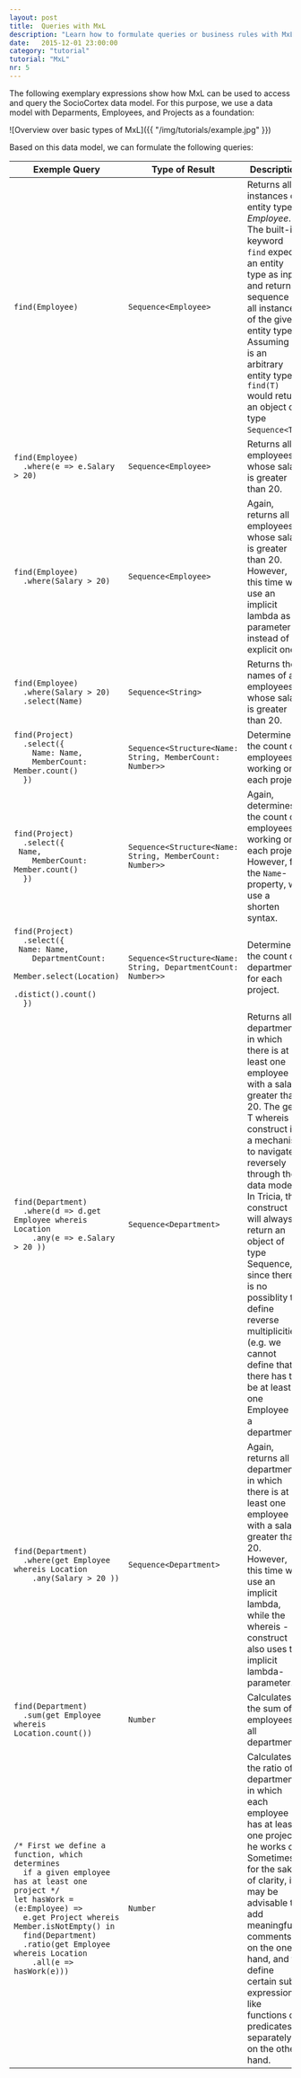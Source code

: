 ```yaml
---
layout: post
title:  Queries with MxL
description: "Learn how to formulate queries or business rules with MxL."
date:   2015-12-01 23:00:00
category: "tutorial"
tutorial: "MxL"
nr: 5
---
```


The following exemplary expressions show how MxL can be used to access and query the SocioCortex data model. For this purpose, we use a data model with Deparments, Employees, and Projects as a foundation:

![Overview over basic types of MxL]({{ "/img/tutorials/example.jpg" }})

Based on this data model, we can formulate the following queries:

| Exemple Query                                                                                                                                                                                                                                                                                                | Type of Result                                                | Description                                                   |
| ------------------------------------------------------------------------------------------------------------------------------------------------------------------------------------------------------------------------------------------------------------------------------------------------------------ | ------------------------------------------------------------- | ------------------------------------------------------------- |
| `find(Employee)`                                                                                                                                                                                                                                                                                             | `Sequence<Employee>`                                          | Returns all instances of entity type *Employee*. The built-in-keyword `find` expects an entity type as input and returns a sequence of all instances of the given entity type. Assuming *T* is an arbitrary entity type, `find(T)` would return an object of type `Sequence<T>`. |
| `find(Employee)`<br/>`  .where(e => e.Salary > 20)`                                                                                                                                                                                                                                                          | `Sequence<Employee>`                                          | Returns all employees, whose salary is greater than 20. |
| `find(Employee)`<br/>`  .where(Salary > 20)`                                                                                                                                                                                                                                                                 | `Sequence<Employee>`                                          | Again, returns all employees, whose salary is greater than 20. However, this time we use an implicit lambda as parameter instead of an explicit one. |
| `find(Employee)`<br/>`  .where(Salary > 20)`<br/>`  .select(Name)`                                                                                                                                                                                                                                           | `Sequence<String>`                                            | Returns the names of all employees, whose salary is greater than 20. |
| `find(Project)`<br/>`  .select({`<br/>`    Name: Name,`<br/>`    MemberCount: Member.count()`<br/>`  })`                                                                                                                                                                                                     | `Sequence<Structure<Name: String, MemberCount: Number>>`      | Determines the count of employees working on each project. |
| `find(Project)`<br/>`  .select({`<br/>` Name,`<br/>`    MemberCount: Member.count()`<br/>`  })`                                                                                                                                                                                                           | `Sequence<Structure<Name: String, MemberCount: Number>>`      | Again, determines the count of employees working on each project. However, for the `Name`-property, we use a shorten syntax. |
| `find(Project)`<br/>`  .select({`<br/>` Name: Name,`<br/>`    DepartmentCount:`<br/>`      Member.select(Location)`<br/>`        .distict().count()`<br/>`  })`                                                                                                                                                                      | `Sequence<Structure<Name: String, DepartmentCount: Number>>`  | Determines the count of departments for each project.
| `find(Department)`<br/>`  .where(d => d.get Employee whereis Location`<br/>`    .any(e => e.Salary > 20 ))`                                                                                                                                                                                                  | `Sequence<Department>`                                        | Returns all departments, in which there is at least one employee with a salary greater than 20. The get T whereis <relation>-construct is a mechanism to navigate reversely through the data model. In Tricia, this construct will always return an object of type Sequence<T>, since there is no possiblity to define reverse multiplicities (e.g. we cannot define that there has to be at least one Employee in a department).
| `find(Department)`<br/>`  .where(get Employee whereis Location`<br/>`    .any(Salary > 20 ))`                                                                                                                                                                                                                | `Sequence<Department>`                                        | Again, returns all departments, in which there is at least one employee with a salary greater than 20. However, this time we use an implicit lambda, while the whereis <relation>-construct also uses the implicit lambda-parameter.
| `find(Department)`<br/>`  .sum(get Employee whereis Location.count())`                                                                                                                                                                                                                                       | `Number`                                                      | Calculates the sum of employees in all departments.
| `/* First we define a function, which determines`<br/>`  if a given employee has at least one project */`<br/>`let hasWork = (e:Employee) =>`<br/>`  e.get Project whereis Member.isNotEmpty() in`<br/>`  find(Department)`<br/>`  .ratio(get Employee whereis Location`<br/>`    .all(e => hasWork(e)))`    | `Number`                                                      | Calculates the ratio of departments, in which each employee has at least one project he works on. Sometimes, for the sake of clarity, it may be advisable to add meaningful comments on the one hand, and to define certain sub expressions like functions or predicates separately on the other hand.